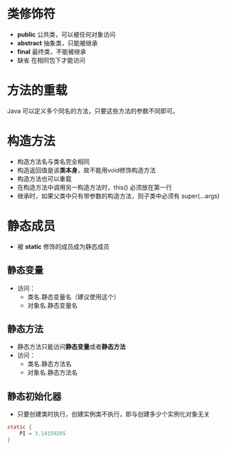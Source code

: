 # 类修饰符

- **public**                       公共类，可以被任何对象访问
- **abstract**                   抽象类，只能被继承
- **final**                          最终类，不能被继承
- 缺省                           在相同包下才能访问



# 方法的重载

Java 可以定义多个同名的方法，只要这些方法的参数不同即可。



# 构造方法

- 构造方法名与类名完全相同
- 构造返回值是该**类本身**，故不能用void修饰构造方法
- 构造方法也可以重载
- 在构造方法中调用另一构造方法时，this() 必须放在第一行
- 继承时，如果父类中只有带参数的构造方法，则子类中必须有 super(...args)



# 静态成员

- 被 **static** 修饰的成员成为静态成员



## 静态变量

- 访问： 
  - 类名.静态变量名（建议使用这个）
  - 对象名.静态变量名

## 静态方法

- 静态方法只能访问**静态变量**或者**静态方法**
- 访问： 
  - 类名.静态方法名
  - 对象名.静态方法名

## 静态初始化器

- 只要创建类时执行，创建实例类不执行，即与创建多少个实例化对象无关

```java
static {
    PI = 3.14159265
}
```

